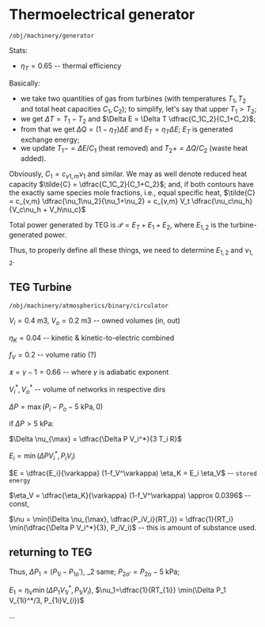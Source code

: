 # Thermoelectrical generator
`/obj/machinery/generator`

Stats:
- $\eta_T = 0.65$ -- thermal efficiency

Basically:
- we take two quantities of gas from turbines (with temperatures $T_1,T_2$ and total heat capacities $C_1,C_2$); to simplify, let's say that upper $T_1>T_2$;
- we get $\Delta T = T_1-T_2$ and $\Delta E = \Delta T \dfrac{C_1C_2}{C_1+C_2}$;
- from that we get $\Delta Q=(1-\eta_T)\Delta E$ and $E_T = \eta_T \Delta E$; $E_T$ is generated exchange energy;
- we update $T_1 -= \Delta E/C_1$ (heat removed) and $T_2 += \Delta Q/C_2$ (waste heat added).

Obviously, $C_1=c_{v1,m}\nu_1$ and similar. We may as well denote reduced heat capacity $\tilde{C} = \dfrac{C_1C_2}{C_1+C_2}$; 
and, if both contours have the exactly same species mole fractions, i.e., equal specific heat, $\tilde{C} = c_{v,m} \dfrac{\nu_1\nu_2}{\nu_1+\nu_2} = c_{v,m} V_t \dfrac{\nu_c\nu_h}{V_c\nu_h + V_h\nu_c}$

Total power generated by TEG is $\mathcal{P} = E_T + E_1 + E_2$, where $E_{1,2}$ is the turbine-generated power.

Thus, to properly define all these things, we need to determine $E_{1,2}$ and $\nu_{1,2}$.

## TEG Turbine
`/obj/machinery/atmospherics/binary/circulator`

$V_i = 0.4$ m3, $V_o = 0.2$ m3 -- owned volumes (in, out)

$\eta_K=0.04$ -- kinetic & kinetic-to-electric combined

$f_V = 0.2$ -- volume ratio (?)

$\varkappa = \gamma - 1 = 0.66$ -- where $\gamma$ is adiabatic exponent

$V_i^*, V_o^*$ -- volume of networks in respective dirs

$\Delta P = \max(P_i - P_o - 5\text{ kPa}, 0)$

if $\Delta P>5$ kPa:

$\Delta \nu_{\max} = \dfrac{\Delta P V_i^*}{3 T_i R}$

<!-- $f_V = \min(1, \dfrac{\Delta P V_i^*}{P_i V_i}) $ -- `volume capacity used` (unused) -->

$E_i = \min(\Delta P V_i^*, P_i V_i)$

$E = \dfrac{E_i}{\varkappa}  (1-f_V^\varkappa) \eta_K = E_i \eta_V$ -- `stored energy`

$\eta_V = \dfrac{\eta_K}{\varkappa} (1-f_V^\varkappa) \approx 0.0396$ -- const,

$\nu = \min(\Delta \nu_{\max}, \dfrac{P_iV_i}{RT_i})
= \dfrac{1}{RT_i} \min(\dfrac{\Delta P V_i^*}{3}, P_iV_i)$ -- this is amount of substance used.

## returning to TEG

Thus, $\Delta P_1 = (P_{1i}-P_{1o}')$, _2 same; $P_{2o'}=P_{2o}-5\text{ kPa}$;

$E_1=\eta_V \min(\Delta P_1 V_{1i}^*, P_{1i}V_{i})$,
$\nu_1=\dfrac{1}{RT_{1i}} \min(\Delta P_1 V_{1i}^*/3, P_{1i}V_{i})$

...
